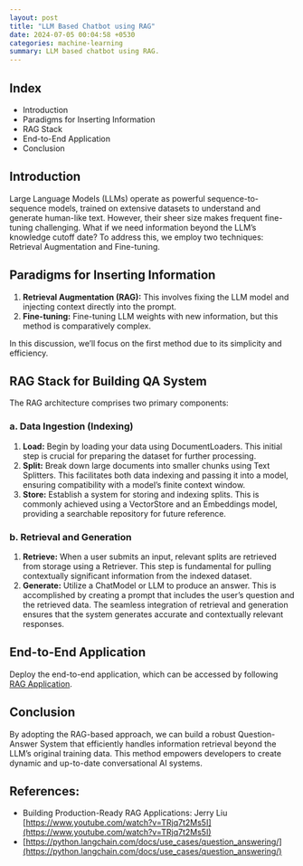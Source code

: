 ```yaml
---
layout: post
title: "LLM Based Chatbot using RAG"
date: 2024-07-05 00:04:58 +0530
categories: machine-learning
summary: LLM based chatbot using RAG.
---
```


## Index
- Introduction
- Paradigms for Inserting Information
- RAG Stack
- End-to-End Application
- Conclusion

## Introduction
Large Language Models (LLMs) operate as powerful sequence-to-sequence models, trained on extensive datasets to understand and generate human-like text. However, their sheer size makes frequent fine-tuning challenging. What if we need information beyond the LLM’s knowledge cutoff date? To address this, we employ two techniques: Retrieval Augmentation and Fine-tuning.

## Paradigms for Inserting Information
1. **Retrieval Augmentation (RAG):** This involves fixing the LLM model and injecting context directly into the prompt.
2. **Fine-tuning:** Fine-tuning LLM weights with new information, but this method is comparatively complex.

In this discussion, we’ll focus on the first method due to its simplicity and efficiency.

## RAG Stack for Building QA System
The RAG architecture comprises two primary components:

### a. Data Ingestion (Indexing)
1. **Load:** Begin by loading your data using DocumentLoaders. This initial step is crucial for preparing the dataset for further processing.
2. **Split:** Break down large documents into smaller chunks using Text Splitters. This facilitates both data indexing and passing it into a model, ensuring compatibility with a model’s finite context window.
3. **Store:** Establish a system for storing and indexing splits. This is commonly achieved using a VectorStore and an Embeddings model, providing a searchable repository for future reference.

### b. Retrieval and Generation
1. **Retrieve:** When a user submits an input, relevant splits are retrieved from storage using a Retriever. This step is fundamental for pulling contextually significant information from the indexed dataset.
2. **Generate:** Utilize a ChatModel or LLM to produce an answer. This is accomplished by creating a prompt that includes the user’s question and the retrieved data. The seamless integration of retrieval and generation ensures that the system generates accurate and contextually relevant responses.

## End-to-End Application
Deploy the end-to-end application, which can be accessed by following [RAG Application](https://huggingface.co/spaces/Deepak7376/LLM-based-custom-pdf-chatbot).

## Conclusion
By adopting the RAG-based approach, we can build a robust Question-Answer System that efficiently handles information retrieval beyond the LLM’s original training data. This method empowers developers to create dynamic and up-to-date conversational AI systems.

## References:
- Building Production-Ready RAG Applications: Jerry Liu [https://www.youtube.com/watch?v=TRjq7t2Ms5I](https://www.youtube.com/watch?v=TRjq7t2Ms5I)
- [https://python.langchain.com/docs/use_cases/question_answering/](https://python.langchain.com/docs/use_cases/question_answering/)
